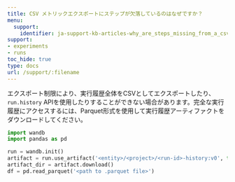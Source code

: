 ```yaml
---
title: CSV メトリックエクスポートにステップが欠落しているのはなぜですか？
menu:
  support:
    identifier: ja-support-kb-articles-why_are_steps_missing_from_a_csv_metric_export
support:
- experiments
- runs
toc_hide: true
type: docs
url: /support/:filename
---
```


エクスポート制限により、実行履歴全体をCSVとしてエクスポートしたり、`run.history` APIを使用したりすることができない場合があります。完全な実行履歴にアクセスするには、Parquet形式を使用して実行履歴アーティファクトをダウンロードしてください。

```python
import wandb
import pandas as pd

run = wandb.init()
artifact = run.use_artifact('<entity>/<project>/<run-id>-history:v0', type='wandb-history')
artifact_dir = artifact.download()
df = pd.read_parquet('<path to .parquet file>')
```